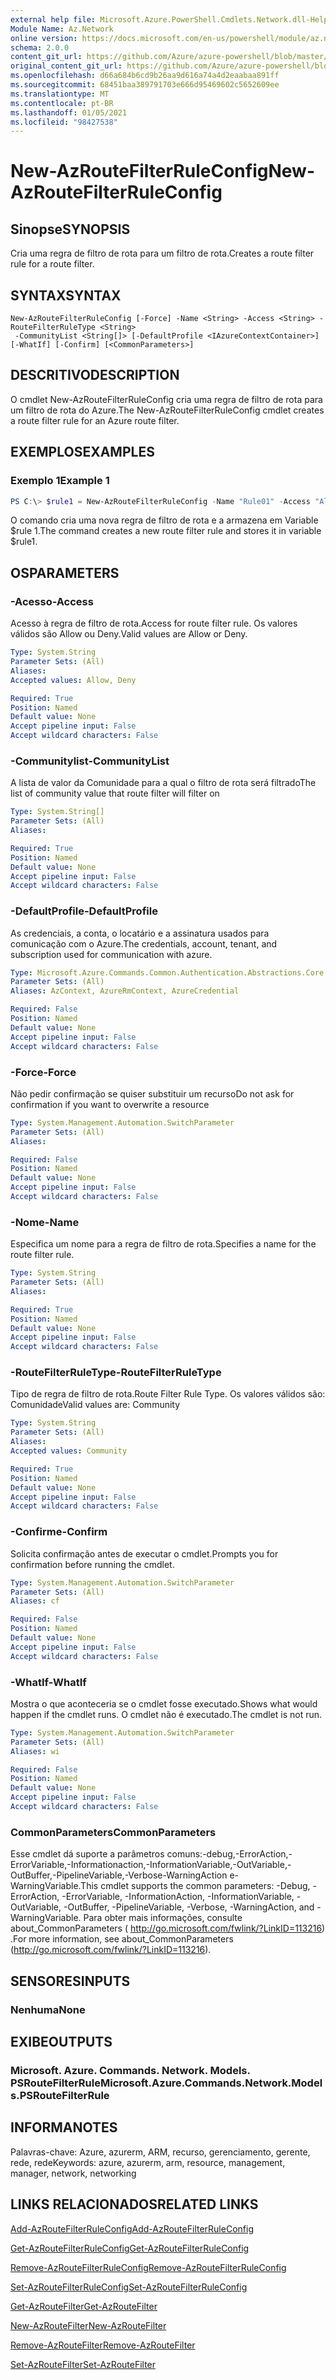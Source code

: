 ```yaml
---
external help file: Microsoft.Azure.PowerShell.Cmdlets.Network.dll-Help.xml
Module Name: Az.Network
online version: https://docs.microsoft.com/en-us/powershell/module/az.network/new-azroutefilterruleconfig
schema: 2.0.0
content_git_url: https://github.com/Azure/azure-powershell/blob/master/src/Network/Network/help/New-AzRouteFilterRuleConfig.md
original_content_git_url: https://github.com/Azure/azure-powershell/blob/master/src/Network/Network/help/New-AzRouteFilterRuleConfig.md
ms.openlocfilehash: d66a684b6cd9b26aa9d616a74a4d2eaabaa891ff
ms.sourcegitcommit: 68451baa389791703e666d95469602c5652609ee
ms.translationtype: MT
ms.contentlocale: pt-BR
ms.lasthandoff: 01/05/2021
ms.locfileid: "98427538"
---
```

# <span data-ttu-id="533ec-101">New-AzRouteFilterRuleConfig</span><span class="sxs-lookup"><span data-stu-id="533ec-101">New-AzRouteFilterRuleConfig</span></span>

## <span data-ttu-id="533ec-102">Sinopse</span><span class="sxs-lookup"><span data-stu-id="533ec-102">SYNOPSIS</span></span>
<span data-ttu-id="533ec-103">Cria uma regra de filtro de rota para um filtro de rota.</span><span class="sxs-lookup"><span data-stu-id="533ec-103">Creates a route filter rule for a route filter.</span></span>

## <span data-ttu-id="533ec-104">SYNTAX</span><span class="sxs-lookup"><span data-stu-id="533ec-104">SYNTAX</span></span>

```
New-AzRouteFilterRuleConfig [-Force] -Name <String> -Access <String> -RouteFilterRuleType <String>
 -CommunityList <String[]> [-DefaultProfile <IAzureContextContainer>] [-WhatIf] [-Confirm] [<CommonParameters>]
```

## <span data-ttu-id="533ec-105">DESCRITIVO</span><span class="sxs-lookup"><span data-stu-id="533ec-105">DESCRIPTION</span></span>
<span data-ttu-id="533ec-106">O cmdlet New-AzRouteFilterRuleConfig cria uma regra de filtro de rota para um filtro de rota do Azure.</span><span class="sxs-lookup"><span data-stu-id="533ec-106">The New-AzRouteFilterRuleConfig cmdlet creates a route filter rule for an Azure route filter.</span></span>

## <span data-ttu-id="533ec-107">EXEMPLOS</span><span class="sxs-lookup"><span data-stu-id="533ec-107">EXAMPLES</span></span>

### <span data-ttu-id="533ec-108">Exemplo 1</span><span class="sxs-lookup"><span data-stu-id="533ec-108">Example 1</span></span>
```powershell
PS C:\> $rule1 = New-AzRouteFilterRuleConfig -Name "Rule01" -Access "Allow" -RouteFilterRuleType "Community" -CommunityList "12076:5040"
```

<span data-ttu-id="533ec-109">O comando cria uma nova regra de filtro de rota e a armazena em Variable $rule 1.</span><span class="sxs-lookup"><span data-stu-id="533ec-109">The command creates a new route filter rule and stores it in variable $rule1.</span></span>

## <span data-ttu-id="533ec-110">OS</span><span class="sxs-lookup"><span data-stu-id="533ec-110">PARAMETERS</span></span>

### <span data-ttu-id="533ec-111">-Acesso</span><span class="sxs-lookup"><span data-stu-id="533ec-111">-Access</span></span>
<span data-ttu-id="533ec-112">Acesso à regra de filtro de rota.</span><span class="sxs-lookup"><span data-stu-id="533ec-112">Access for route filter rule.</span></span>
<span data-ttu-id="533ec-113">Os valores válidos são Allow ou Deny.</span><span class="sxs-lookup"><span data-stu-id="533ec-113">Valid values are Allow or Deny.</span></span>

```yaml
Type: System.String
Parameter Sets: (All)
Aliases:
Accepted values: Allow, Deny

Required: True
Position: Named
Default value: None
Accept pipeline input: False
Accept wildcard characters: False
```

### <span data-ttu-id="533ec-114">-Communitylist</span><span class="sxs-lookup"><span data-stu-id="533ec-114">-CommunityList</span></span>
<span data-ttu-id="533ec-115">A lista de valor da Comunidade para a qual o filtro de rota será filtrado</span><span class="sxs-lookup"><span data-stu-id="533ec-115">The list of community value that route filter will filter on</span></span>

```yaml
Type: System.String[]
Parameter Sets: (All)
Aliases:

Required: True
Position: Named
Default value: None
Accept pipeline input: False
Accept wildcard characters: False
```

### <span data-ttu-id="533ec-116">-DefaultProfile</span><span class="sxs-lookup"><span data-stu-id="533ec-116">-DefaultProfile</span></span>
<span data-ttu-id="533ec-117">As credenciais, a conta, o locatário e a assinatura usados para comunicação com o Azure.</span><span class="sxs-lookup"><span data-stu-id="533ec-117">The credentials, account, tenant, and subscription used for communication with azure.</span></span>

```yaml
Type: Microsoft.Azure.Commands.Common.Authentication.Abstractions.Core.IAzureContextContainer
Parameter Sets: (All)
Aliases: AzContext, AzureRmContext, AzureCredential

Required: False
Position: Named
Default value: None
Accept pipeline input: False
Accept wildcard characters: False
```

### <span data-ttu-id="533ec-118">-Force</span><span class="sxs-lookup"><span data-stu-id="533ec-118">-Force</span></span>
<span data-ttu-id="533ec-119">Não pedir confirmação se quiser substituir um recurso</span><span class="sxs-lookup"><span data-stu-id="533ec-119">Do not ask for confirmation if you want to overwrite a resource</span></span>

```yaml
Type: System.Management.Automation.SwitchParameter
Parameter Sets: (All)
Aliases:

Required: False
Position: Named
Default value: None
Accept pipeline input: False
Accept wildcard characters: False
```

### <span data-ttu-id="533ec-120">-Nome</span><span class="sxs-lookup"><span data-stu-id="533ec-120">-Name</span></span>
<span data-ttu-id="533ec-121">Especifica um nome para a regra de filtro de rota.</span><span class="sxs-lookup"><span data-stu-id="533ec-121">Specifies a name for the route filter rule.</span></span>

```yaml
Type: System.String
Parameter Sets: (All)
Aliases:

Required: True
Position: Named
Default value: None
Accept pipeline input: False
Accept wildcard characters: False
```

### <span data-ttu-id="533ec-122">-RouteFilterRuleType</span><span class="sxs-lookup"><span data-stu-id="533ec-122">-RouteFilterRuleType</span></span>
<span data-ttu-id="533ec-123">Tipo de regra de filtro de rota.</span><span class="sxs-lookup"><span data-stu-id="533ec-123">Route Filter Rule Type.</span></span>
<span data-ttu-id="533ec-124">Os valores válidos são: Comunidade</span><span class="sxs-lookup"><span data-stu-id="533ec-124">Valid values are: Community</span></span>

```yaml
Type: System.String
Parameter Sets: (All)
Aliases:
Accepted values: Community

Required: True
Position: Named
Default value: None
Accept pipeline input: False
Accept wildcard characters: False
```

### <span data-ttu-id="533ec-125">-Confirme</span><span class="sxs-lookup"><span data-stu-id="533ec-125">-Confirm</span></span>
<span data-ttu-id="533ec-126">Solicita confirmação antes de executar o cmdlet.</span><span class="sxs-lookup"><span data-stu-id="533ec-126">Prompts you for confirmation before running the cmdlet.</span></span>

```yaml
Type: System.Management.Automation.SwitchParameter
Parameter Sets: (All)
Aliases: cf

Required: False
Position: Named
Default value: None
Accept pipeline input: False
Accept wildcard characters: False
```

### <span data-ttu-id="533ec-127">-WhatIf</span><span class="sxs-lookup"><span data-stu-id="533ec-127">-WhatIf</span></span>
<span data-ttu-id="533ec-128">Mostra o que aconteceria se o cmdlet fosse executado.</span><span class="sxs-lookup"><span data-stu-id="533ec-128">Shows what would happen if the cmdlet runs.</span></span> <span data-ttu-id="533ec-129">O cmdlet não é executado.</span><span class="sxs-lookup"><span data-stu-id="533ec-129">The cmdlet is not run.</span></span>

```yaml
Type: System.Management.Automation.SwitchParameter
Parameter Sets: (All)
Aliases: wi

Required: False
Position: Named
Default value: None
Accept pipeline input: False
Accept wildcard characters: False
```

### <span data-ttu-id="533ec-130">CommonParameters</span><span class="sxs-lookup"><span data-stu-id="533ec-130">CommonParameters</span></span>
<span data-ttu-id="533ec-131">Esse cmdlet dá suporte a parâmetros comuns:-debug,-ErrorAction,-ErrorVariable,-Informationaction,-InformationVariable,-OutVariable,-OutBuffer,-PipelineVariable,-Verbose-WarningAction e-WarningVariable.</span><span class="sxs-lookup"><span data-stu-id="533ec-131">This cmdlet supports the common parameters: -Debug, -ErrorAction, -ErrorVariable, -InformationAction, -InformationVariable, -OutVariable, -OutBuffer, -PipelineVariable, -Verbose, -WarningAction, and -WarningVariable.</span></span> <span data-ttu-id="533ec-132">Para obter mais informações, consulte about_CommonParameters ( http://go.microsoft.com/fwlink/?LinkID=113216) .</span><span class="sxs-lookup"><span data-stu-id="533ec-132">For more information, see about_CommonParameters (http://go.microsoft.com/fwlink/?LinkID=113216).</span></span>

## <span data-ttu-id="533ec-133">SENSORES</span><span class="sxs-lookup"><span data-stu-id="533ec-133">INPUTS</span></span>

### <span data-ttu-id="533ec-134">Nenhuma</span><span class="sxs-lookup"><span data-stu-id="533ec-134">None</span></span>

## <span data-ttu-id="533ec-135">EXIBE</span><span class="sxs-lookup"><span data-stu-id="533ec-135">OUTPUTS</span></span>

### <span data-ttu-id="533ec-136">Microsoft. Azure. Commands. Network. Models. PSRouteFilterRule</span><span class="sxs-lookup"><span data-stu-id="533ec-136">Microsoft.Azure.Commands.Network.Models.PSRouteFilterRule</span></span>

## <span data-ttu-id="533ec-137">INFORMA</span><span class="sxs-lookup"><span data-stu-id="533ec-137">NOTES</span></span>
<span data-ttu-id="533ec-138">Palavras-chave: Azure, azurerm, ARM, recurso, gerenciamento, gerente, rede, rede</span><span class="sxs-lookup"><span data-stu-id="533ec-138">Keywords: azure, azurerm, arm, resource, management, manager, network, networking</span></span>

## <span data-ttu-id="533ec-139">LINKS RELACIONADOS</span><span class="sxs-lookup"><span data-stu-id="533ec-139">RELATED LINKS</span></span>

[<span data-ttu-id="533ec-140">Add-AzRouteFilterRuleConfig</span><span class="sxs-lookup"><span data-stu-id="533ec-140">Add-AzRouteFilterRuleConfig</span></span>](./Add-AzRouteFilterRuleConfig.md)

[<span data-ttu-id="533ec-141">Get-AzRouteFilterRuleConfig</span><span class="sxs-lookup"><span data-stu-id="533ec-141">Get-AzRouteFilterRuleConfig</span></span>](./Get-AzRouteFilterRuleConfig.md)

[<span data-ttu-id="533ec-142">Remove-AzRouteFilterRuleConfig</span><span class="sxs-lookup"><span data-stu-id="533ec-142">Remove-AzRouteFilterRuleConfig</span></span>](./Remove-AzRouteFilterRuleConfig.md)

[<span data-ttu-id="533ec-143">Set-AzRouteFilterRuleConfig</span><span class="sxs-lookup"><span data-stu-id="533ec-143">Set-AzRouteFilterRuleConfig</span></span>](./Set-AzRouteFilterRuleConfig.md)

[<span data-ttu-id="533ec-144">Get-AzRouteFilter</span><span class="sxs-lookup"><span data-stu-id="533ec-144">Get-AzRouteFilter</span></span>](./Get-AzRouteFilter.md)

[<span data-ttu-id="533ec-145">New-AzRouteFilter</span><span class="sxs-lookup"><span data-stu-id="533ec-145">New-AzRouteFilter</span></span>](./New-AzRouteFilter.md)

[<span data-ttu-id="533ec-146">Remove-AzRouteFilter</span><span class="sxs-lookup"><span data-stu-id="533ec-146">Remove-AzRouteFilter</span></span>](./Remove-AzRouteFilter.md)

[<span data-ttu-id="533ec-147">Set-AzRouteFilter</span><span class="sxs-lookup"><span data-stu-id="533ec-147">Set-AzRouteFilter</span></span>](./Set-AzRouteFilter.md)
